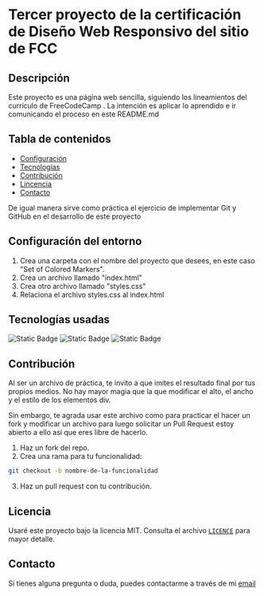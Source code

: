 # Tercer proyecto de la certificación de Diseño Web Responsivo del sitio de FCC

## Descripción

Este proyecto es una página web sencilla, siguiendo los lineamientos del currículo de FreeCodeCamp .
La intención es aplicar lo aprendido e ir comunicando el proceso en este README.md 

## Tabla de contenidos
- [Configuración](#configuración-del-entorno)
- [Tecnologías](#tecnologías-usadas)
- [Contribución](#contribución)
- [Lincencia](#licencia)
- [Contacto](#contacto)


De igual manera sirve como práctica el ejercicio de implementar Git y GitHub en el desarrollo de este proyecto

## Configuración del entorno

1. Crea una carpeta con el nombre del proyecto que desees, en este caso "Set of Colored Markers".
2. Crea un archivo llamado "index.html"
3. Crea otro archivo llamado "styles.css"
4. Relaciona el archivo styles.css al index.html

## Tecnologías usadas
![Static Badge](https://img.shields.io/badge/HTML5-grey?style=for-the-badge&logo=html5&logoColor=orange&logoSize=auto)
![Static Badge](https://img.shields.io/badge/CSS3-grey?style=for-the-badge&logo=css3&logoColor=blue&logoSize=auto)
![Static Badge](https://img.shields.io/badge/FreeCodeCamp-grey?style=for-the-badge&logo=freecodecamp&logoColor=%230A0A23&logoSize=auto)



## Contribución

Al ser un archivo de práctica, te invito a que imites el resultado final por tus propios medios.
No hay mayor magia que la que modificar el alto, el ancho y el estilo de los elementos div.

Sin embargo, te agrada usar este archivo como para practicar el hacer un fork y modificar un archivo para luego solicitar un Pull Request estoy abierto a ello así que eres libre de hacerlo.

1. Haz un fork del repo.
2. Crea una rama para tu funcionalidad:

```bash
git checkout -b nombre-de-la-funcionalidad
```

3.  Haz un pull request con tu contribución.

## Licencia 
Usaré este proyecto bajo la licencia MIT. Consulta el archivo [`LICENCE`](./LICENSE) para mayor detalle.

## Contacto 
Si tienes alguna pregunta o duda, puedes contactarme a través de mi [email](mailto:reinidvalarino@gmail.com)

